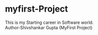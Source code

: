 # myfirst-Project
This is my Starting career in Software world.
<br>
Author-Shivshankar Gupta (MyFirst Project) 
